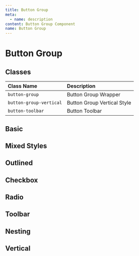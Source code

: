 ```yaml
---
title: Button Group
meta:
  - name: description
content: Button Group Component
name: Button Group
---
```


# Button Group

## Classes

| Class Name              | Description                 |
| :---------------------- | :-------------------------- |
| `button-group`          | Button Group Wrapper        |
| `button-group-vertical` | Button Group Vertical Style |
| `button-toolbar`        | Button Toolbar              |

## Basic

<docs>
<template #preview>
  <div class="btn-group" role="group" aria-label="Basic example">
    <button type="button" class="btn btn-primary">Left</button>
    <button type="button" class="btn btn-primary">Middle</button>
    <button type="button" class="btn btn-primary">Right</button>
  </div>
</template>
<template #code>

```html
<div class="btn-group" role="group" aria-label="Basic example">
  <button type="button" class="btn btn-primary">Left</button>
  <button type="button" class="btn btn-primary">Middle</button>
  <button type="button" class="btn btn-primary">Right</button>
</div>
```

</template>
</docs>

## Mixed Styles

<docs>
<template #preview>
  <div class="btn-group" role="group" aria-label="Basic mixed styles example">
    <button type="button" class="btn btn-error">Left</button>
    <button type="button" class="btn btn-warning">Middle</button>
    <button type="button" class="btn btn-success">Right</button>
  </div>
</template>
<template #code>

```html
<div class="btn-group" role="group" aria-label="Basic mixed styles example">
  <button type="button" class="btn btn-error">Left</button>
  <button type="button" class="btn btn-warning">Middle</button>
  <button type="button" class="btn btn-success">Right</button>
</div>
```

</template>
</docs>

## Outlined

<docs>
<template #preview>
  <div class="btn-group" role="group" aria-label="Basic outlined example">
    <button type="button" class="btn btn-outlined btn-primary">Left</button>
    <button type="button" class="btn btn-outlined btn-primary">Middle</button>
    <button type="button" class="btn btn-outlined btn-primary">Right</button>
  </div>
</template>
<template #code>

```html
<div class="btn-group" role="group" aria-label="Basic outlined example">
  <button type="button" class="btn btn-outlined btn-primary">Left</button>
  <button type="button" class="btn btn-outlined btn-primary">Middle</button>
  <button type="button" class="btn btn-outlined btn-primary">Right</button>
</div>
```

</template>
</docs>

## Checkbox

<docs>
<template #preview>
  <div class="btn-group" role="group" aria-label="Basic checkbox toggle button group">
    <input type="checkbox" class="btn-check" id="btncheck1" autocomplete="off">
    <label class="btn btn-outlined btn-primary" for="btncheck1">Checkbox 1</label>
    <input type="checkbox" class="btn-check" id="btncheck2" autocomplete="off">
    <label class="btn btn-outlined btn-primary" for="btncheck2">Checkbox 2</label>
    <input type="checkbox" class="btn-check" id="btncheck3" autocomplete="off">
    <label class="btn btn-outlined btn-primary" for="btncheck3">Checkbox 3</label>
  </div>
</template>
<template #code>

```html
<div
  class="btn-group"
  role="group"
  aria-label="Basic checkbox toggle button group"
>
  <input type="checkbox" class="btn-check" id="btncheck1" autocomplete="off" />
  <label class="btn btn-outlined btn-primary" for="btncheck1">Checkbox 1</label>
  <input type="checkbox" class="btn-check" id="btncheck2" autocomplete="off" />
  <label class="btn btn-outlined btn-primary" for="btncheck2">Checkbox 2</label>
  <input type="checkbox" class="btn-check" id="btncheck3" autocomplete="off" />
  <label class="btn btn-outlined btn-primary" for="btncheck3">Checkbox 3</label>
</div>
```

</template>
</docs>

## Radio

<docs>
<template #preview>
  <div class="btn-group" role="group" aria-label="Basic radio toggle button group">
    <input type="radio" class="btn-check" name="btnradio" id="btnradio1" autocomplete="off" checked>
    <label class="btn btn-outlined btn-primary" for="btnradio1">Radio 1</label>
    <input type="radio" class="btn-check" name="btnradio" id="btnradio2" autocomplete="off">
    <label class="btn btn-outlined btn-primary" for="btnradio2">Radio 2</label>
    <input type="radio" class="btn-check" name="btnradio" id="btnradio3" autocomplete="off">
    <label class="btn btn-outlined btn-primary" for="btnradio3">Radio 3</label>
  </div>
</template>
<template #code>

```html
<div
  class="btn-group"
  role="group"
  aria-label="Basic radio toggle button group"
>
  <input
    type="radio"
    class="btn-check"
    name="btnradio"
    id="btnradio1"
    autocomplete="off"
    checked
  />
  <label class="btn btn-outlined btn-primary" for="btnradio1">Radio 1</label>
  <input
    type="radio"
    class="btn-check"
    name="btnradio"
    id="btnradio2"
    autocomplete="off"
  />
  <label class="btn btn-outlined btn-primary" for="btnradio2">Radio 2</label>
  <input
    type="radio"
    class="btn-check"
    name="btnradio"
    id="btnradio3"
    autocomplete="off"
  />
  <label class="btn btn-outlined btn-primary" for="btnradio3">Radio 3</label>
</div>
```

</template>
</docs>

## Toolbar

<docs>
<template #preview>
  <div class="btn-toolbar" role="toolbar" aria-label="Toolbar with button groups">
    <div class="btn-group me-2" role="group" aria-label="First group">
      <button type="button" class="btn btn-primary">1</button>
      <button type="button" class="btn btn-primary">2</button>
      <button type="button" class="btn btn-primary">3</button>
      <button type="button" class="btn btn-primary">4</button>
    </div>
    <div class="btn-group me-2" role="group" aria-label="Second group">
      <button type="button" class="btn btn-secondary">5</button>
      <button type="button" class="btn btn-secondary">6</button>
      <button type="button" class="btn btn-secondary">7</button>
    </div>
    <div class="btn-group" role="group" aria-label="Third group">
      <button type="button" class="btn btn-info">8</button>
    </div>
  </div>
</template>
<template #code>

```html
<div class="btn-toolbar" role="toolbar" aria-label="Toolbar with button groups">
  <div class="btn-group me-2" role="group" aria-label="First group">
    <button type="button" class="btn btn-primary">1</button>
    <button type="button" class="btn btn-primary">2</button>
    <button type="button" class="btn btn-primary">3</button>
    <button type="button" class="btn btn-primary">4</button>
  </div>
  <div class="btn-group me-2" role="group" aria-label="Second group">
    <button type="button" class="btn btn-secondary">5</button>
    <button type="button" class="btn btn-secondary">6</button>
    <button type="button" class="btn btn-secondary">7</button>
  </div>
  <div class="btn-group" role="group" aria-label="Third group">
    <button type="button" class="btn btn-info">8</button>
  </div>
</div>
```

</template>
</docs>

## Nesting

<docs>
<template #preview>
  <div class="btn-group" role="group" aria-label="Button group with nested dropdown">
    <button type="button" class="btn btn-primary">1</button>
    <button type="button" class="btn btn-primary">2</button>
    <div class="btn-group" role="group">
      <button id="btnGroupDrop1" type="button" class="btn btn-primary dropdown-toggle"
        data-bs-toggle="dropdown" aria-expanded="false">
        Dropdown
      </button>
      <ul class="dropdown-menu" aria-labelledby="btnGroupDrop1">
        <li><a class="dropdown-item" href="#">Dropdown link</a></li>
        <li><a class="dropdown-item" href="#">Dropdown link</a></li>
      </ul>
    </div>
  </div>
</template>
<template #code>

```html
<div
  class="btn-group"
  role="group"
  aria-label="Button group with nested dropdown"
>
  <button type="button" class="btn btn-primary">1</button>
  <button type="button" class="btn btn-primary">2</button>
  <div class="btn-group" role="group">
    <button
      id="btnGroupDrop1"
      type="button"
      class="btn btn-primary dropdown-toggle"
      data-bs-toggle="dropdown"
      aria-expanded="false"
    >
      Dropdown
    </button>
    <ul class="dropdown-menu" aria-labelledby="btnGroupDrop1">
      <li><a class="dropdown-item" href="#">Dropdown link</a></li>
      <li><a class="dropdown-item" href="#">Dropdown link</a></li>
    </ul>
  </div>
</div>
```

</template>
</docs>

## Vertical

<docs preview-class="space-y-2">
<template #preview>
    <div>
      <div class="btn-group btn-group-vertical" role="group" aria-label="Basic example">
        <button type="button" class="btn btn-primary">Left</button>
        <button type="button" class="btn btn-primary">Middle</button>
        <button type="button" class="btn btn-primary">Right</button>
      </div>
    </div>
    <div>
      <div class="btn-group btn-group-vertical" role="group" aria-label="Button group with nested dropdown">
        <button type="button" class="btn btn-primary">1</button>
        <button type="button" class="btn btn-primary">2</button>
        <div class="btn-group" role="group">
          <button id="btnGroupDrop1" type="button" class="btn btn-primary dropdown-toggle"
            data-bs-toggle="dropdown" aria-expanded="false">
            Dropdown
          </button>
          <ul class="dropdown-menu" aria-labelledby="btnGroupDrop1">
            <li><a class="dropdown-item" href="#">Dropdown link</a></li>
            <li><a class="dropdown-item" href="#">Dropdown link</a></li>
          </ul>
        </div>
      </div>
    </div>
    <div>
      <div class="btn-toolbar btn-group-vertical" role="toolbar" aria-label="Toolbar with button groups">
        <div class="btn-group btn-group-vertical me-2" role="group" aria-label="First group">
          <button type="button" class="btn btn-primary">1</button>
          <button type="button" class="btn btn-primary">2</button>
          <button type="button" class="btn btn-primary">3</button>
          <button type="button" class="btn btn-primary">4</button>
        </div>
        <div class="btn-group btn-group-vertical me-2" role="group" aria-label="Second group">
          <button type="button" class="btn btn-secondary">5</button>
          <button type="button" class="btn btn-secondary">6</button>
          <button type="button" class="btn btn-secondary">7</button>
        </div>
        <div class="btn-group btn-group-vertical" role="group" aria-label="Third group">
          <button type="button" class="btn btn-info">8</button>
        </div>
      </div>
    </div>
    <div>
      <div class="btn-group btn-group-vertical" role="group" aria-label="Basic radio toggle button group">
        <input type="radio" class="btn-check" name="btnradio" id="btnradio1" autocomplete="off" checked>
        <label class="btn btn-outlined btn-primary" for="btnradio1">Radio 1</label>
        <input type="radio" class="btn-check" name="btnradio" id="btnradio2" autocomplete="off">
        <label class="btn btn-outlined btn-primary" for="btnradio2">Radio 2</label>
        <input type="radio" class="btn-check" name="btnradio" id="btnradio3" autocomplete="off">
        <label class="btn btn-outlined btn-primary" for="btnradio3">Radio 3</label>
      </div>
    </div>
    <div>
      <div class="btn-group btn-group-vertical" role="group" aria-label="Basic checkbox toggle button group">
        <input type="checkbox" class="btn-check" id="btncheck1" autocomplete="off">
        <label class="btn btn-outlined btn-primary" for="btncheck1">Checkbox 1</label>
        <input type="checkbox" class="btn-check" id="btncheck2" autocomplete="off">
        <label class="btn btn-outlined btn-primary" for="btncheck2">Checkbox 2</label>
        <input type="checkbox" class="btn-check" id="btncheck3" autocomplete="off">
        <label class="btn btn-outlined btn-primary" for="btncheck3">Checkbox 3</label>
      </div>
    </div>
    <div>
      <div class="btn-group btn-group-vertical" role="group" aria-label="Basic outlined example">
        <button type="button" class="btn btn-outlined btn-primary">Left</button>
        <button type="button" class="btn btn-outlined btn-primary">Middle</button>
        <button type="button" class="btn btn-outlined btn-primary">Right</button>
      </div>
    </div>
    </template>
    <template #code>

```html
<div>
  <div
    class="btn-group btn-group-vertical"
    role="group"
    aria-label="Basic example"
  >
    <button type="button" class="btn btn-primary">Left</button>
    <button type="button" class="btn btn-primary">Middle</button>
    <button type="button" class="btn btn-primary">Right</button>
  </div>
</div>
<div>
  <div
    class="btn-group btn-group-vertical"
    role="group"
    aria-label="Button group with nested dropdown"
  >
    <button type="button" class="btn btn-primary">1</button>
    <button type="button" class="btn btn-primary">2</button>
    <div class="btn-group" role="group">
      <button
        id="btnGroupDrop1"
        type="button"
        class="btn btn-primary dropdown-toggle"
        data-bs-toggle="dropdown"
        aria-expanded="false"
      >
        Dropdown
      </button>
      <ul class="dropdown-menu" aria-labelledby="btnGroupDrop1">
        <li><a class="dropdown-item" href="#">Dropdown link</a></li>
        <li><a class="dropdown-item" href="#">Dropdown link</a></li>
      </ul>
    </div>
  </div>
</div>
<div>
  <div
    class="btn-toolbar btn-group-vertical"
    role="toolbar"
    aria-label="Toolbar with button groups"
  >
    <div
      class="btn-group btn-group-vertical me-2"
      role="group"
      aria-label="First group"
    >
      <button type="button" class="btn btn-primary">1</button>
      <button type="button" class="btn btn-primary">2</button>
      <button type="button" class="btn btn-primary">3</button>
      <button type="button" class="btn btn-primary">4</button>
    </div>
    <div
      class="btn-group btn-group-vertical me-2"
      role="group"
      aria-label="Second group"
    >
      <button type="button" class="btn btn-secondary">5</button>
      <button type="button" class="btn btn-secondary">6</button>
      <button type="button" class="btn btn-secondary">7</button>
    </div>
    <div
      class="btn-group btn-group-vertical"
      role="group"
      aria-label="Third group"
    >
      <button type="button" class="btn btn-info">8</button>
    </div>
  </div>
</div>
<div>
  <div
    class="btn-group btn-group-vertical"
    role="group"
    aria-label="Basic radio toggle button group"
  >
    <input
      type="radio"
      class="btn-check"
      name="btnradio"
      id="btnradio1"
      autocomplete="off"
      checked
    />
    <label class="btn btn-outlined btn-primary" for="btnradio1">Radio 1</label>
    <input
      type="radio"
      class="btn-check"
      name="btnradio"
      id="btnradio2"
      autocomplete="off"
    />
    <label class="btn btn-outlined btn-primary" for="btnradio2">Radio 2</label>
    <input
      type="radio"
      class="btn-check"
      name="btnradio"
      id="btnradio3"
      autocomplete="off"
    />
    <label class="btn btn-outlined btn-primary" for="btnradio3">Radio 3</label>
  </div>
</div>
<div>
  <div
    class="btn-group btn-group-vertical"
    role="group"
    aria-label="Basic checkbox toggle button group"
  >
    <input
      type="checkbox"
      class="btn-check"
      id="btncheck1"
      autocomplete="off"
    />
    <label class="btn btn-outlined btn-primary" for="btncheck1"
      >Checkbox 1</label
    >
    <input
      type="checkbox"
      class="btn-check"
      id="btncheck2"
      autocomplete="off"
    />
    <label class="btn btn-outlined btn-primary" for="btncheck2"
      >Checkbox 2</label
    >
    <input
      type="checkbox"
      class="btn-check"
      id="btncheck3"
      autocomplete="off"
    />
    <label class="btn btn-outlined btn-primary" for="btncheck3"
      >Checkbox 3</label
    >
  </div>
</div>
<div>
  <div
    class="btn-group btn-group-vertical"
    role="group"
    aria-label="Basic outlined example"
  >
    <button type="button" class="btn btn-outlined btn-primary">Left</button>
    <button type="button" class="btn btn-outlined btn-primary">Middle</button>
    <button type="button" class="btn btn-outlined btn-primary">Right</button>
  </div>
</div>
```

</template>
</docs>
